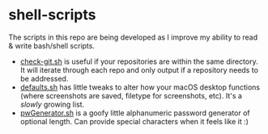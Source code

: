 # shell-scripts

The scripts in this repo are being developed as I improve my ability to read & write bash/shell scripts.

* [check-git.sh](https://github.com/kyleGrealis/shell-scripts/blob/main/check-git.sh) is useful if your repositories are within the same directory. It will iterate through each repo and only output if a repository needs to be addressed.
* [defaults.sh](https://github.com/kyleGrealis/shell-scripts/blob/main/defaults.sh) has little tweaks to alter how your macOS desktop functions (where screenshots are saved, filetype for screenshots, etc). It's a *slowly* growing list.
* [pwGenerator.sh](https://github.com/kyleGrealis/shell-scripts/blob/main/pwGenerator.sh) is a goofy little alphanumeric password generator of optional length. Can provide special characters when it feels like it :)
